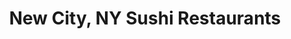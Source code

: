 ---
layout: city
title: New City, NY Sushi Restaurants
permalink: /new-york/new-city/
stateAbbr: NY
stateName: New York
cityName: New City
---